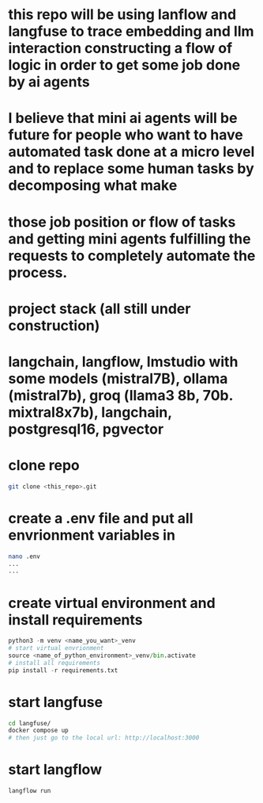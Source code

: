 # this repo will be using lanflow and langfuse to trace embedding and llm interaction constructing a flow of logic in order to get some job done by ai agents
# I believe that mini ai agents will be future for people who want to have automated task done at a micro level and to replace some human tasks by decomposing what make
# those job position or flow of tasks and getting mini agents fulfilling the requests to completely automate the process.

# project stack (all still under construction)
# langchain, langflow, lmstudio with some models (mistral7B), ollama (mistral7b), groq (llama3 8b, 70b. mixtral8x7b), langchain, postgresql16, pgvector
# clone repo
```bash
git clone <this_repo>.git
```
# create a .env file and put all envrionment variables in
```bash
nano .env
...
...
```
# create virtual environment and install requirements
```python
python3 -m venv <name_you_want>_venv
# start virtual envrionment
source <name_of_python_environment>_venv/bin.activate
# install all requirements
pip install -r requirements.txt
```

# start langfuse
```bash
cd langfuse/
docker compose up
# then just go to the local url: http://localhost:3000
```

# start langflow
```bash
langflow run
```
